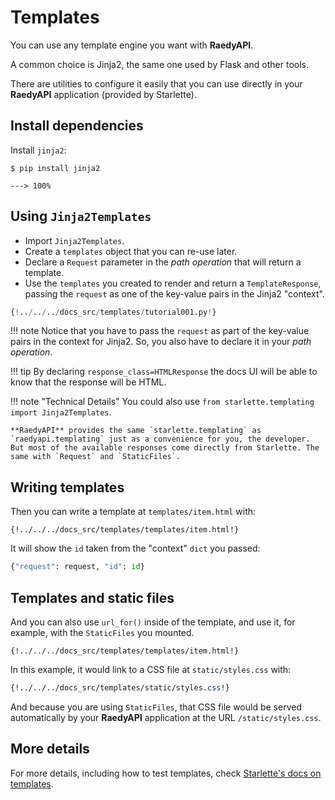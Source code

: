 # Templates

You can use any template engine you want with **RaedyAPI**.

A common choice is Jinja2, the same one used by Flask and other tools.

There are utilities to configure it easily that you can use directly in your **RaedyAPI** application (provided by Starlette).

## Install dependencies

Install `jinja2`:

<div class="termy">

```console
$ pip install jinja2

---> 100%
```

</div>

## Using `Jinja2Templates`

- Import `Jinja2Templates`.
- Create a `templates` object that you can re-use later.
- Declare a `Request` parameter in the _path operation_ that will return a template.
- Use the `templates` you created to render and return a `TemplateResponse`, passing the `request` as one of the key-value pairs in the Jinja2 "context".

```Python hl_lines="4  11  15-16"
{!../../../docs_src/templates/tutorial001.py!}
```

!!! note
Notice that you have to pass the `request` as part of the key-value pairs in the context for Jinja2. So, you also have to declare it in your _path operation_.

!!! tip
By declaring `response_class=HTMLResponse` the docs UI will be able to know that the response will be HTML.

!!! note "Technical Details"
You could also use `from starlette.templating import Jinja2Templates`.

    **RaedyAPI** provides the same `starlette.templating` as `raedyapi.templating` just as a convenience for you, the developer. But most of the available responses come directly from Starlette. The same with `Request` and `StaticFiles`.

## Writing templates

Then you can write a template at `templates/item.html` with:

```jinja hl_lines="7"
{!../../../docs_src/templates/templates/item.html!}
```

It will show the `id` taken from the "context" `dict` you passed:

```Python
{"request": request, "id": id}
```

## Templates and static files

And you can also use `url_for()` inside of the template, and use it, for example, with the `StaticFiles` you mounted.

```jinja hl_lines="4"
{!../../../docs_src/templates/templates/item.html!}
```

In this example, it would link to a CSS file at `static/styles.css` with:

```CSS hl_lines="4"
{!../../../docs_src/templates/static/styles.css!}
```

And because you are using `StaticFiles`, that CSS file would be served automatically by your **RaedyAPI** application at the URL `/static/styles.css`.

## More details

For more details, including how to test templates, check <a href="https://www.starlette.io/templates/" class="external-link" target="_blank">Starlette's docs on templates</a>.

